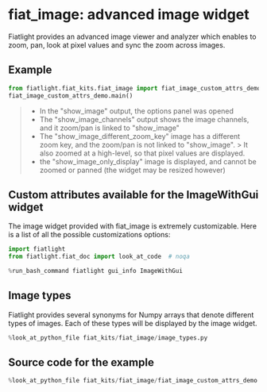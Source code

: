 fiat_image: advanced image widget
=================================

Fiatlight provides an advanced image viewer and analyzer which enables to zoom, pan, look at pixel values and sync the zoom across images.

Example
-------

```python
from fiatlight.fiat_kits.fiat_image import fiat_image_custom_attrs_demo
fiat_image_custom_attrs_demo.main()
```

> * In the "show_image" output, the options panel was opened
> * The "show_image_channels" output shows the image channels, and it zoom/pan is linked to "show_image"
> * The "show_image_different_zoom_key" image has a different zoom key, and the zoom/pan is not linked to "show_image".
    >   It also zoomed at a high-level, so that pixel values are displayed.
> * the "show_image_only_display" image is displayed, and cannot be zoomed or panned (the widget may be resized however)




Custom attributes available for the ImageWithGui widget
-------------------------------------------------------

The image widget provided with fiat_image is extremely customizable. Here is a list of all the possible customizations options:

```python
import fiatlight
from fiatlight.fiat_doc import look_at_code  # noqa

%run_bash_command fiatlight gui_info ImageWithGui
```


Image types
-----------
Fiatlight provides several synonyms for Numpy arrays that denote different types of images. Each of these types will be displayed by the image widget.


````python
%look_at_python_file fiat_kits/fiat_image/image_types.py
````

Source code for the example
---------------------------

```python
%look_at_python_file fiat_kits/fiat_image/fiat_image_custom_attrs_demo.py
```

